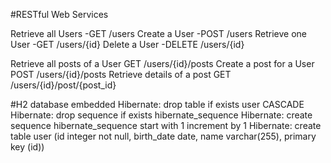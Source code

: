 #RESTful Web Services

Retrieve all Users	-GET /users
Create a User		-POST /users
Retrieve one User	-GET /users/{id}
Delete a User		-DELETE /users/{id}

Retrieve all posts of a User	GET /users/{id}/posts
Create a post for a User		POST /users/{id}/posts
Retrieve details of a post		GET /users/{id}/post/{post_id}

#H2 database embedded
Hibernate: drop table if exists user CASCADE 
Hibernate: drop sequence if exists hibernate_sequence
Hibernate: create sequence hibernate_sequence start with 1 increment by 1
Hibernate: create table user (id integer not null, birth_date date, name varchar(255), primary key (id))
